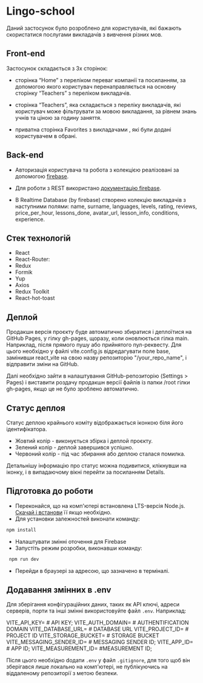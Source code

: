 # Lingo-school

Даний застосунок було розроблено для користувачів, які бажають скористатися послугами викладачів з вивчення різних мов.

## Front-end

Застосунок складається з 3х сторінок:

- сторінка “Home” з переліком переваг компанії та посиланням, за допомогою якого користувач перенаправляється на основну сторінку “Teachers” з переліком викладачів.

- сторінка “Teachers”, яка складається з переліку викладачів, які користувач може фільтрувати за мовою викладання, за рівнем знань учнів та ціною за годину заняття.

- приватна сторінка Favorites з викладачами , які були додані користувачем в обрані.

## Back-end

- Авторизація користувача та робота з колекцією реалізовані за допомогою [firebase](https://firebase.google.com/).

- Для роботи з REST використано [документацію firebase](https://firebase.google.com/docs/reference).

- В Realtime Database (by firebase) створено колекцію викладачів з наступними полями: name, surname, languages, levels, rating, reviews, price_per_hour, lessons_done, avatar_url, lesson_info, conditions, experience.

## Стек технологій

- React
- React-Router:
- Redux
- Formik
- Yup
- Axios
- Redux Toolkit
- React-hot-toast

## Деплой

Продакшн версія проєкту буде автоматично збиратися і деплоїтися на GitHub Pages, у гілку gh-pages, щоразу, коли оновлюється гілка main. Наприклад, після прямого пушу або прийнятого пул-реквесту. Для цього необхідно у файлі vite.config.js відредагувати поле base, замінивши react_vite на свою назву репозиторію "/your_repo_name", і відправити зміни на GitHub.

Далі необхідно зайти в налаштування GitHub-репозиторію (Settings > Pages) і виставити роздачу продакшн версії файлів із папки /root гілки gh-pages, якщо це не було зроблено автоматично.

## Статус деплоя

Статус деплою крайнього коміту відображається іконкою біля його ідентифікатора.

- Жовтий колір - виконується збірка і деплой проєкту.
- Зелений колір - деплой завершився успішно.
- Червоний колір - під час збирання або деплою сталася помилка.

Детальнішу інформацію про статус можна подивитися, клікнувши на іконку, і в випадаючому вікні перейти за посиланням Details.

## Підготовка до роботи

- Переконайся, що на комп'ютері встановлена LTS-версія Node.js. [Скачай і встанови](https://nodejs.org/en/) її якщо необхідно.
- Для установки залежностей виконати команду:

```bash
npm install
```

- Налаштувати змінні оточення для Firebase
- Запустіть режим розробки, виконавши команду:

```bash
 npm run dev
```

- Перейди в браузері за адресою, що зазначено в терміналі.

## Додавання змінних в .env

Для зберігання конфігураційних даних, таких як API ключі, адреси серверів, порти та інші змінні використовуйте файл `.env`.
Наприклад:

VITE_API_KEY= # API KEY;
VITE_AUTH_DOMAIN= # AUTHENTIFICATION DOMAIN
VITE_DATABASE_URL= # DATABASE URL
VITE_PROJECT_ID= # PROJECT ID
VITE_STORAGE_BUCKET= # STORAGE BUCKET
VITE_MESSAGING_SENDER_ID= # MESSAGING SENDER ID;
VITE_APP_ID= # APP ID;
VITE_MEASUREMENT_ID= #MEASUREMENT ID;

Після цього необхідно dодати `.env` у файл `.gitignore`,
для того щоб він зберігався лише локально на комп'ютері, не публікуючись на віддаленому репозиторії з метою безпеки.
